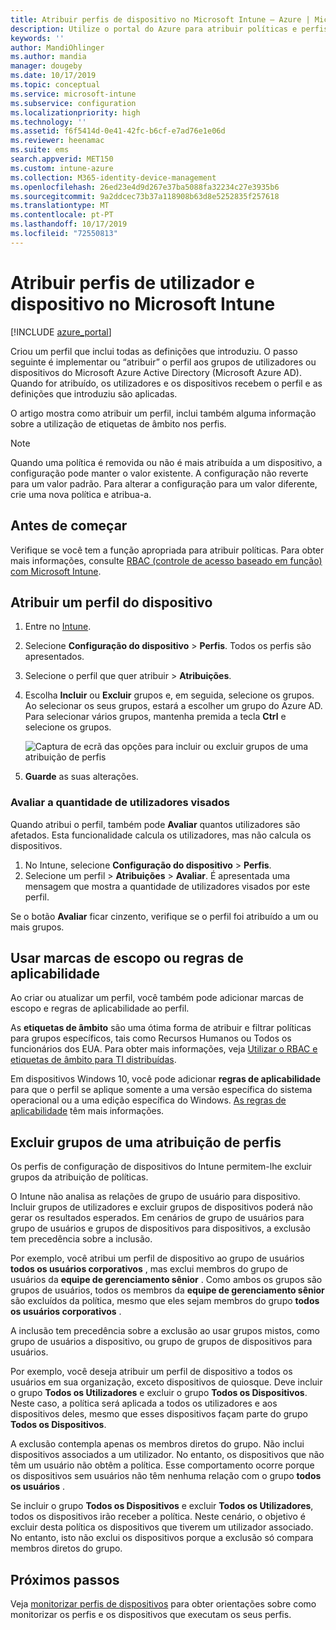 ```yaml
---
title: Atribuir perfis de dispositivo no Microsoft Intune – Azure | Microsoft Docs
description: Utilize o portal do Azure para atribuir políticas e perfis de dispositivo a utilizadores e dispositivos. Saiba como excluir grupos de uma atribuição de perfis no Microsoft Intune.
keywords: ''
author: MandiOhlinger
ms.author: mandia
manager: dougeby
ms.date: 10/17/2019
ms.topic: conceptual
ms.service: microsoft-intune
ms.subservice: configuration
ms.localizationpriority: high
ms.technology: ''
ms.assetid: f6f5414d-0e41-42fc-b6cf-e7ad76e1e06d
ms.reviewer: heenamac
ms.suite: ems
search.appverid: MET150
ms.custom: intune-azure
ms.collection: M365-identity-device-management
ms.openlocfilehash: 26ed23e4d9d267e37ba5088fa32234c27e3935b6
ms.sourcegitcommit: 9a2ddcec73b37a118908b63d8e5252835f257618
ms.translationtype: MT
ms.contentlocale: pt-PT
ms.lasthandoff: 10/17/2019
ms.locfileid: "72550813"
---
```

# <a name="assign-user-and-device-profiles-in-microsoft-intune"></a>Atribuir perfis de utilizador e dispositivo no Microsoft Intune

[!INCLUDE [azure_portal](../includes/azure_portal.md)]

Criou um perfil que inclui todas as definições que introduziu. O passo seguinte é implementar ou “atribuir” o perfil aos grupos de utilizadores ou dispositivos do Microsoft Azure Active Directory (Microsoft Azure AD). Quando for atribuído, os utilizadores e os dispositivos recebem o perfil e as definições que introduziu são aplicadas.

O artigo mostra como atribuir um perfil, inclui também alguma informação sobre a utilização de etiquetas de âmbito nos perfis.

> [!NOTE]  
> Quando uma política é removida ou não é mais atribuída a um dispositivo, a configuração pode manter o valor existente. A configuração não reverte para um valor padrão. Para alterar a configuração para um valor diferente, crie uma nova política e atribua-a.

## <a name="before-you-begin"></a>Antes de começar

Verifique se você tem a função apropriada para atribuir políticas. Para obter mais informações, consulte [RBAC (controle de acesso baseado em função) com Microsoft Intune](../fundamentals/role-based-access-control.md).

## <a name="assign-a-device-profile"></a>Atribuir um perfil do dispositivo

1. Entre no [Intune](https://go.microsoft.com/fwlink/?linkid=2090973).
2. Selecione **Configuração do dispositivo** > **Perfis**. Todos os perfis são apresentados.
3. Selecione o perfil que quer atribuir > **Atribuições**.
4. Escolha **Incluir** ou **Excluir** grupos e, em seguida, selecione os grupos. Ao selecionar os seus grupos, estará a escolher um grupo do Azure AD. Para selecionar vários grupos, mantenha premida a tecla **Ctrl** e selecione os grupos.

    ![Captura de ecrã das opções para incluir ou excluir grupos de uma atribuição de perfis](./media/device-profile-assign/group-include-exclude.png)

5. **Guarde** as suas alterações.

### <a name="evaluate-how-many-users-are-targeted"></a>Avaliar a quantidade de utilizadores visados

Quando atribui o perfil, também pode **Avaliar** quantos utilizadores são afetados. Esta funcionalidade calcula os utilizadores, mas não calcula os dispositivos.

1. No Intune, selecione **Configuração do dispositivo** > **Perfis**.
2. Selecione um perfil > **Atribuições** > **Avaliar**. É apresentada uma mensagem que mostra a quantidade de utilizadores visados por este perfil.

Se o botão **Avaliar** ficar cinzento, verifique se o perfil foi atribuído a um ou mais grupos.

## <a name="use-scope-tags-or-applicability-rules"></a>Usar marcas de escopo ou regras de aplicabilidade

Ao criar ou atualizar um perfil, você também pode adicionar marcas de escopo e regras de aplicabilidade ao perfil.

As **etiquetas de âmbito** são uma ótima forma de atribuir e filtrar políticas para grupos específicos, tais como Recursos Humanos ou Todos os funcionários dos EUA. Para obter mais informações, veja [Utilizar o RBAC e etiquetas de âmbito para TI distribuídas](../fundamentals/scope-tags.md).

Em dispositivos Windows 10, você pode adicionar **regras de aplicabilidade** para que o perfil se aplique somente a uma versão específica do sistema operacional ou a uma edição específica do Windows. [As regras de aplicabilidade](device-profile-create.md#applicability-rules) têm mais informações.

## <a name="exclude-groups-from-a-profile-assignment"></a>Excluir grupos de uma atribuição de perfis

Os perfis de configuração de dispositivos do Intune permitem-lhe excluir grupos da atribuição de políticas.

O Intune não analisa as relações de grupo de usuário para dispositivo. Incluir grupos de utilizadores e excluir grupos de dispositivos poderá não gerar os resultados esperados. Em cenários de grupo de usuários para grupo de usuários e grupos de dispositivos para dispositivos, a exclusão tem precedência sobre a inclusão.

Por exemplo, você atribui um perfil de dispositivo ao grupo de usuários **todos os usuários corporativos** , mas exclui membros do grupo de usuários da **equipe de gerenciamento sênior** . Como ambos os grupos são grupos de usuários, todos os membros da **equipe de gerenciamento sênior** são excluídos da política, mesmo que eles sejam membros do grupo **todos os usuários corporativos** .

A inclusão tem precedência sobre a exclusão ao usar grupos mistos, como grupo de usuários a dispositivo, ou grupo de grupos de dispositivos para usuários.

Por exemplo, você deseja atribuir um perfil de dispositivo a todos os usuários em sua organização, exceto dispositivos de quiosque. Deve incluir o grupo **Todos os Utilizadores** e excluir o grupo **Todos os Dispositivos**. Neste caso, a política será aplicada a todos os utilizadores e aos dispositivos deles, mesmo que esses dispositivos façam parte do grupo **Todos os Dispositivos**.

A exclusão contempla apenas os membros diretos do grupo. Não inclui dispositivos associados a um utilizador. No entanto, os dispositivos que não têm um usuário não obtêm a política. Esse comportamento ocorre porque os dispositivos sem usuários não têm nenhuma relação com o grupo **todos os usuários** .

Se incluir o grupo **Todos os Dispositivos** e excluir **Todos os Utilizadores**, todos os dispositivos irão receber a política. Neste cenário, o objetivo é excluir desta política os dispositivos que tiverem um utilizador associado. No entanto, isto não exclui os dispositivos porque a exclusão só compara membros diretos do grupo.

## <a name="next-steps"></a>Próximos passos

Veja [monitorizar perfis de dispositivos](device-profile-monitor.md) para obter orientações sobre como monitorizar os perfis e os dispositivos que executam os seus perfis.
